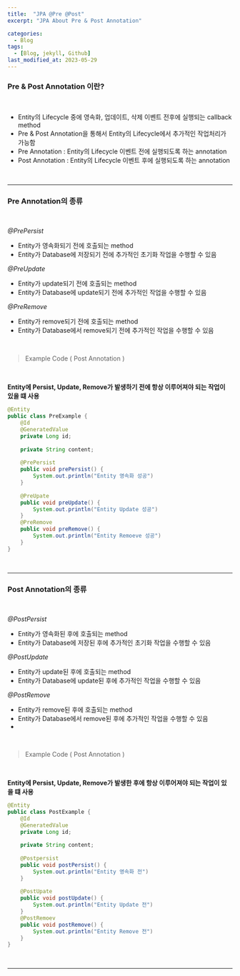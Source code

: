 ```yaml
---
title:  "JPA @Pre @Post"
excerpt: "JPA About Pre & Post Annotation"

categories:
  - Blog
tags:
  - [Blog, jekyll, Github]
last_modified_at: 2023-05-29
---
```


### Pre & Post Annotation 이란?

<br />

- Entity의 Lifecycle 중에 영속화, 업데이트, 삭제 이벤트 전후에 실행되는 callback method
- Pre & Post Annotation을 통해서 Entity의 Lifecycle에서 추가적인 작업처리가 가능함
- Pre Annotation : Entity의 Lifecycle 이벤트 전에 실행되도록 하는 annotation
- Post Annotation : Entity의 Lifecycle 이벤트 후에 실행되도록 하는 annotation

<br />

---
### Pre Annotation의 종류

<br />

*@PrePersist*

- Entity가 영속화되기 전에 호출되는 method
- Entity가 Database에 저장되기 전에 추가적인 초기화 작업을 수행할 수 있음

*@PreUpdate*

- Entity가 update되기 전에 호출되는 method
- Entity가 Database에 update되기 전에 추가적인 작업을 수행할 수 있음

*@PreRemove*

- Entity가 remove되기 전에 호출되는 method
- Entity가 Database에서 remove되기 전에 추가적인 작업을 수행할 수 있음

<br />

> Example Code ( Post Annotation )

<br />

**Entity에 Persist, Update, Remove가 발생하기 전에 항상 이루어져야 되는 작업이 있을 떄 사용**
```java
@Entity
public class PreExample {
    @Id
    @GeneratedValue
    private Long id;
    
    private String content;
    
    @PrePersist
    public void prePersist() {
        System.out.println("Entity 영속화 성공")
    }
    
    @PreUpate
    public void preUpdate() {
        System.out.println("Entity Update 성공")
    }
    @PreRemove
    public void preRemove() {
        System.out.println("Entity Remoeve 성공")
    }
}
```

<br />

---
### Post Annotation의 종류

<br />

*@PostPersist*

- Entity가 영속화된 후에 호출되는 method
- Entity가 Database에 저장된 후에 추가적인 초기화 작업을 수행할 수 있음

*@PostUpdate*

- Entity가 update된 후에 호출되는 method
- Entity가 Database에 update된 후에 추가적인 작업을 수행할 수 있음

*@PostRemove*

- Entity가 remove된 후에 호출되는 method
- Entity가 Database에서 remove된 후에 추가적인 작업을 수행할 수 있음
- 
<br />


> Example Code ( Post Annotation )

<br />

**Entity에 Persist, Update, Remove가 발생한 후에 항상 이루어져야 되는 작업이 있을 떄 사용**
```java
@Entity
public class PostExample {
    @Id
    @GeneratedValue
    private Long id;
    
    private String content;
    
    @Postpersist
    public void postPersist() {
        System.out.println("Entity 영속화 전")
    }
    
    @PostUpate
    public void postUpdate() {
        System.out.println("Entity Update 전")
    }
    @PostRemoev
    public void postRemove() {
        System.out.println("Entity Remove 전")
    }
}
```

<br />

---
